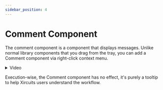 ```yaml
---
sidebar_position: 4
---
```


# Comment Component
The comment component is a component that displays messages. Unlike normal library components that you drag from the tray, you can add a Comment component via right-click context menu.

<details>
  <summary>Video</summary>
  <p align="center">
  <img src="/img/docs/comment-component.gif"></img></p>
</details>

Execution-wise, the Comment component has no effect, it's purely a tooltip to help Xircuits users understand the workflow.